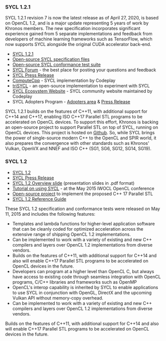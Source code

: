 ### SYCL 1.2.1

SYCL 1.2.1 revision 7 is now the latest release as of April 27,
2020, is based on OpenCL 1.2, and is a major update representing 5
years of work by Khronos members. The new specification incorporates
significant experience gained from 5 separate implementations and
feedback from developers of machine learning frameworks such as
TensorFlow, which now supports SYCL alongside the original CUDA
accelerator back-end.

*   [SYCL 1.2.1](https://www.khronos.org/registry/SYCL/)
*   [Open-source SYCL specification files](https://github.com/KhronosGroup/SYCL-Docs/)
*   [Open-source SYCL conformance test suite](https://github.com/KhronosGroup/SYCL-CTS/)
*   [SYCL Forum](https://forums.khronos.org/showthread.php/13634-Official-SYCL-1-2-1-feedback-thread) - the best place for posting your questions and feedback
*   [SYCL Press Release](https://www.khronos.org/news/press/the-khronos-group-releases-finalized-sycl-1.2.1)
*   [ComputeCpp](https://www.codeplay.com/products/computesuite/computecpp) - SYCL implementation by Codeplay
*   [triSYCL](https://github.com/triSYCL/triSYCL) - an open-source implementation to experiment with SYCL
*   [SYCL Ecosystem Website](http://sycl.tech) - SYCL community website maintained by Codeplay
* SYCL Adopters Program - [Adopters area](https://www.khronos.org/sycl/adopters/) & [Press Release](https://www.khronos.org/news/press/khronos-releases-conformance-test-suite-for-sycl-1.2.1)

SYCL 1.2.1 builds on the features of C++11, with additional support
for C++14 and C++17, enabling ISO C++17 Parallel STL programs to be
accelerated on OpenCL devices. To support this effort, Khronos is
backing an open-source project to support Parallel STL on top of SYCL,
running on OpenCL devices. This project is hosted on
[Github](https://github.com/KhronosGroup/SyclParallelSTL). So, while
SYCL brings the power of single-source modern C++ to the OpenCL and
SPIR world, it also prepares the convergence with other standards such
as Khronos' Vulkan, OpenVX and NNEF and ISO C++ (SG1, SG6, SG12, SG14,
SG19).

### SYCL 1.2

*   [SYCL 1.2](https://www.khronos.org/registry/SYCL/)
*   [SYCL Press Release](https://www.khronos.org/news/press/khronos-releases-sycl-1.2-final-specification-c-single-source-heterogeneous)
*   [SYCL 1.2 Overview slide](https://www.khronos.org/assets/uploads/developers/library/2015-iwocl/Khronos-SYCL-May15.pdf) (presentation slides in .pdf format)
*   [Tutorial on using SYCL](http://codeplaysoftware.github.io/iwocl2015/) - at the May 2015 IWOCL OpenCL conference
*   [Open-source project](https://github.com/KhronosGroup/SyclParallelSTL) to implement the proposed C++ 17 Parallel STL
*   [SYCL 1.2 Reference Guide](https://www.khronos.org/files/sycl/sycl-12-reference-card.pdf)

These SYCL 1.2 specification and conformance tests were released on May 11, 2015 and includes the following features:

* Templates and lambda functions for higher-level application software that can be cleanly coded for optimized acceleration across the extensive range of shipping OpenCL 1.2 implementations.
* Can be implemented to work with a variety of existing and new C++ compilers and layers over OpenCL 1.2 implementations from diverse vendors.
* Builds on the features of C++11, with additional support for C++14 and also will enable C++17 Parallel STL programs to be accelerated on OpenCL devices in the future.
* Developers can program at a higher level than OpenCL C, but always have access to existing code through seamless integration with OpenCL programs, C/C++ libraries and frameworks such as OpenMP
* OpenCL's interop capability is inherited by SYCL to enable applications to use SYCL in conjunction with OpenGL, DirectX and the upcoming Vulkan API without memory-copy overhead.
* Can be implemented to work with a variety of existing and new C++ compilers and layers over OpenCL 1.2 implementations from diverse vendors.

Builds on the features of C++11, with additional support for C++14 and also will enable C++17 Parallel STL programs to be accelerated on OpenCL devices in the future.
